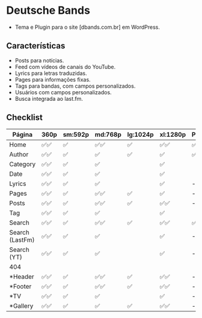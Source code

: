 # Deutsche Bands

-  Tema e Plugin para o site [dbands.com.br] em WordPress.

## Características

-  Posts para notícias.
-  Feed com vídeos de canais do YouTube.
-  Lyrics para letras traduzidas.
-  Pages para informações fixas.
-  Tags para bandas, com campos personalizados.
-  Usuários com campos personalizados.
-  Busca integrada ao last.fm.

## Checklist

| Página          | 360p | sm:592p | md:768p | lg:1024p | xl:1280p | Pag. | NOJS |
| --------------- | ---- | ------- | ------- | -------- | -------- | ---- | ---- |
| Home            | ✅✅ | ✅      | ✅✅    | ✅       | ✅✅     | ✅   | ✅   |
| Author          | ✅✅ | ✅      | ✅      | ✅       | ✅       | ✅   | ✅   |
| Category        | ✅✅ | ✅      | ✅      |          | ✅       |      | ✅   |
| Date            | ✅✅ | ✅      | ✅      |          | ✅       |      | ✅   |
| Lyrics          | ✅✅ | ✅      | ✅      |          | ✅       | -    | ✅   |
| Pages           | ✅✅ | ✅      | ✅✅    | ✅       | ✅       | -    | ✅   |
| Posts           | ✅✅ | ✅      | ✅✅    | ✅       | ✅✅     | -    | ✅   |
| Tag             | ✅✅ | ✅      | ✅      |          | ✅       |      | ✅   |
| Search          | ✅✅ | ✅      | ✅✅    | ✅       | ✅✅     | ✅   | ✅   |
| Search (LastFm) | ✅✅ | ✅      | ✅      |          | ✅       | -    | ✅   |
| Search (YT)     | ✅✅ | ✅      | ✅      |          | ✅       | -    | ✅   |
| 404             |      |         |         |          |          |      |      |
| \*Header        | ✅✅ | ✅      | ✅✅    | ✅       | ✅✅     | -    | ✅   |
| \*Footer        | ✅✅ | ✅      | ✅✅    | ✅       | ✅✅     | -    | ✅   |
| \*TV            | ✅✅ | ✅      | ✅      |          | ✅       | -    | ✅   |
| \*Gallery       | ✅✅ | ✅      | ✅      | ✅       | ✅✅     | -    | ✅   |
